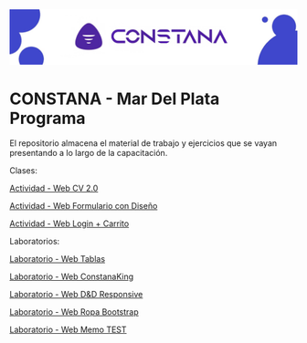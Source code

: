 <img src="banner_constana.jpg">

# CONSTANA - Mar Del Plata Programa

El repositorio almacena el material de trabajo y ejercicios que se vayan presentando a lo largo de la capacitación.

Clases:

<a href="https://danielherrer.github.io/CONSTANA_MDP_Programa/04_web_cv_2.0_css/index.html">Actividad - Web CV 2.0</a>

<a href="https://danielherrer.github.io/CONSTANA_MDP_Programa/05_web_formularioDiseño/index.html">Actividad - Web Formulario con Diseño</a>

<a href="https://danielherrer.github.io/CONSTANA_MDP_Programa/11_web_loginLocalStore/index.html">Actividad - Web Login + Carrito</a>

Laboratorios:

<a href="https://danielherrer.github.io/CONSTANA_MDP_Programa/02_web_tablasLaboratorio/index.html">Laboratorio - Web Tablas</a>

<a href="https://danielherrer.github.io/CONSTANA_MDP_Programa/06_web_comidasLaboratorio/index.html">Laboratorio - Web ConstanaKing</a>

<a href="https://danielherrer.github.io/CONSTANA_MDP_Programa/09_web_gridFlexLaboratorio/index.html">Laboratorio - Web D&D Responsive</a>

<a href="https://danielherrer.github.io/CONSTANA_MDP_Programa/10_web_bootstrapLaboratorio/web/index.html">Laboratorio - Web Ropa Bootstrap</a>

<a href="https://danielherrer.github.io/CONSTANA_MDP_Programa/12_web_memoTest/index.html">Laboratorio - Web Memo TEST</a>
